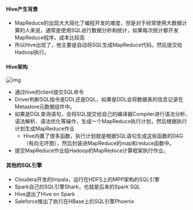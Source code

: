 #### Hive产生背景

- MapReduce的出现大大简化了编程开发的难度，但是对于经常使用大数据计算的人来说，通常是使用SQL进行数据分析和统计，如果每次统计都开发MapReduce程序，成本比较高
- 所以Hive出现了，他主要是自动将SQL生成MapReduce代码，然后提交给Hadoop执行。



#### Hive架构

![img](https://static001.geekbang.org/resource/image/26/ea/26287cac9a9cfa3874a680fdbcd795ea.jpg?wh=720*383)

- 通过hive的client提交SQL命令
- Driver判断SQL指令是DDL还是DQL，如果是DDL会将数据表的信息记录在Metastore元数据组件中。
- 如果是DQL查询语句，会将SQL提交给自己的编译器Compiler进行语法分析、语法解析、语法优化等操作，生成一个MapReduce执行计划，然后根据执行计划生成MapReduce作业
  - Hive内置了很多函数，执行计划就是根据SQL语句生成这些函数的DAG（有向无环图），然后封装进MapReduce的map和reduce函数中。
- 提交MapReduce作业给Hadoop的MapReduce计算框架执行作业。



#### 其他的SQL引擎

- Cloudera开发的Impala，运行在HDFS上的MPP架构的SQL引擎
- Spark自己的SQL引擎Shark，也就是后来的Spark SQL
- Hive退出了Hive on Spark
- Saleforce推出了执行在HBase上的SQL引擎Phoenix